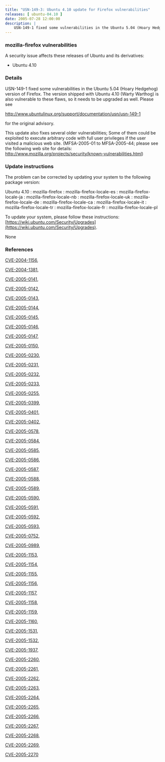 ```yaml
---
title: "USN-149-3: Ubuntu 4.10 update for Firefox vulnerabilities"
releases: [ ubuntu-04.10 ]
date: 2005-07-28 12:00:00
description: |
    USN-149-1 fixed some vulnerabilities in the Ubuntu 5.04 (Hoary Hedgehog) version of Firefox. The version shipped with Ubuntu 4.10 (Warty Warthog) is also vulnerable to these flaws, so it needs to be upgraded as well. Please see
--- 
```

 
### mozilla-firefox vulnerabilities

A security issue affects these releases of Ubuntu and its derivatives:

* Ubuntu 4.10

### Details

USN-149-1 fixed some vulnerabilities in the Ubuntu 5.04 (Hoary Hedgehog) version of Firefox. The version shipped with Ubuntu 4.10 (Warty Warthog) is also vulnerable to these flaws, so it needs to be upgraded as well. Please see

 http://www.ubuntulinux.org/support/documentation/usn/usn-149-1

for the original advisory.

This update also fixes several older vulnerabilities; Some of them could be exploited to execute arbitrary code with full user privileges if the user visited a malicious web site. (MFSA-2005-01 to MFSA-2005-44; please see the following web site for details: http://www.mozilla.org/projects/security/known-vulnerabilities.html)

### Update instructions

The problem can be corrected by updating your system to the following package version:

Ubuntu 4.10
 : mozilla-firefox 
 : mozilla-firefox-locale-es 
 : mozilla-firefox-locale-ja 
 : mozilla-firefox-locale-nb 
 : mozilla-firefox-locale-uk 
 : mozilla-firefox-locale-de 
 : mozilla-firefox-locale-ca 
 : mozilla-firefox-locale-it 
 : mozilla-firefox-locale-tr 
 : mozilla-firefox-locale-fr 
 : mozilla-firefox-locale-pl 

To update your system, please follow these instructions: [https://wiki.ubuntu.com/Security/Upgrades](https://wiki.ubuntu.com/Security/Upgrades).

None

### References

 [CVE-2004-1156](http://people.ubuntu.com/~ubuntu-security/cve/CVE-2004-1156), 

 [CVE-2004-1381](http://people.ubuntu.com/~ubuntu-security/cve/CVE-2004-1381), 

 [CVE-2005-0141](http://people.ubuntu.com/~ubuntu-security/cve/CVE-2005-0141), 

 [CVE-2005-0142](http://people.ubuntu.com/~ubuntu-security/cve/CVE-2005-0142), 

 [CVE-2005-0143](http://people.ubuntu.com/~ubuntu-security/cve/CVE-2005-0143), 

 [CVE-2005-0144](http://people.ubuntu.com/~ubuntu-security/cve/CVE-2005-0144), 

 [CVE-2005-0145](http://people.ubuntu.com/~ubuntu-security/cve/CVE-2005-0145), 

 [CVE-2005-0146](http://people.ubuntu.com/~ubuntu-security/cve/CVE-2005-0146), 

 [CVE-2005-0147](http://people.ubuntu.com/~ubuntu-security/cve/CVE-2005-0147), 

 [CVE-2005-0150](http://people.ubuntu.com/~ubuntu-security/cve/CVE-2005-0150), 

 [CVE-2005-0230](http://people.ubuntu.com/~ubuntu-security/cve/CVE-2005-0230), 

 [CVE-2005-0231](http://people.ubuntu.com/~ubuntu-security/cve/CVE-2005-0231), 

 [CVE-2005-0232](http://people.ubuntu.com/~ubuntu-security/cve/CVE-2005-0232), 

 [CVE-2005-0233](http://people.ubuntu.com/~ubuntu-security/cve/CVE-2005-0233), 

 [CVE-2005-0255](http://people.ubuntu.com/~ubuntu-security/cve/CVE-2005-0255), 

 [CVE-2005-0399](http://people.ubuntu.com/~ubuntu-security/cve/CVE-2005-0399), 

 [CVE-2005-0401](http://people.ubuntu.com/~ubuntu-security/cve/CVE-2005-0401), 

 [CVE-2005-0402](http://people.ubuntu.com/~ubuntu-security/cve/CVE-2005-0402), 

 [CVE-2005-0578](http://people.ubuntu.com/~ubuntu-security/cve/CVE-2005-0578), 

 [CVE-2005-0584](http://people.ubuntu.com/~ubuntu-security/cve/CVE-2005-0584), 

 [CVE-2005-0585](http://people.ubuntu.com/~ubuntu-security/cve/CVE-2005-0585), 

 [CVE-2005-0586](http://people.ubuntu.com/~ubuntu-security/cve/CVE-2005-0586), 

 [CVE-2005-0587](http://people.ubuntu.com/~ubuntu-security/cve/CVE-2005-0587), 

 [CVE-2005-0588](http://people.ubuntu.com/~ubuntu-security/cve/CVE-2005-0588), 

 [CVE-2005-0589](http://people.ubuntu.com/~ubuntu-security/cve/CVE-2005-0589), 

 [CVE-2005-0590](http://people.ubuntu.com/~ubuntu-security/cve/CVE-2005-0590), 

 [CVE-2005-0591](http://people.ubuntu.com/~ubuntu-security/cve/CVE-2005-0591), 

 [CVE-2005-0592](http://people.ubuntu.com/~ubuntu-security/cve/CVE-2005-0592), 

 [CVE-2005-0593](http://people.ubuntu.com/~ubuntu-security/cve/CVE-2005-0593), 

 [CVE-2005-0752](http://people.ubuntu.com/~ubuntu-security/cve/CVE-2005-0752), 

 [CVE-2005-0989](http://people.ubuntu.com/~ubuntu-security/cve/CVE-2005-0989), 

 [CVE-2005-1153](http://people.ubuntu.com/~ubuntu-security/cve/CVE-2005-1153), 

 [CVE-2005-1154](http://people.ubuntu.com/~ubuntu-security/cve/CVE-2005-1154), 

 [CVE-2005-1155](http://people.ubuntu.com/~ubuntu-security/cve/CVE-2005-1155), 

 [CVE-2005-1156](http://people.ubuntu.com/~ubuntu-security/cve/CVE-2005-1156), 

 [CVE-2005-1157](http://people.ubuntu.com/~ubuntu-security/cve/CVE-2005-1157), 

 [CVE-2005-1158](http://people.ubuntu.com/~ubuntu-security/cve/CVE-2005-1158), 

 [CVE-2005-1159](http://people.ubuntu.com/~ubuntu-security/cve/CVE-2005-1159), 

 [CVE-2005-1160](http://people.ubuntu.com/~ubuntu-security/cve/CVE-2005-1160), 

 [CVE-2005-1531](http://people.ubuntu.com/~ubuntu-security/cve/CVE-2005-1531), 

 [CVE-2005-1532](http://people.ubuntu.com/~ubuntu-security/cve/CVE-2005-1532), 

 [CVE-2005-1937](http://people.ubuntu.com/~ubuntu-security/cve/CVE-2005-1937), 

 [CVE-2005-2260](http://people.ubuntu.com/~ubuntu-security/cve/CVE-2005-2260), 

 [CVE-2005-2261](http://people.ubuntu.com/~ubuntu-security/cve/CVE-2005-2261), 

 [CVE-2005-2262](http://people.ubuntu.com/~ubuntu-security/cve/CVE-2005-2262), 

 [CVE-2005-2263](http://people.ubuntu.com/~ubuntu-security/cve/CVE-2005-2263), 

 [CVE-2005-2264](http://people.ubuntu.com/~ubuntu-security/cve/CVE-2005-2264), 

 [CVE-2005-2265](http://people.ubuntu.com/~ubuntu-security/cve/CVE-2005-2265), 

 [CVE-2005-2266](http://people.ubuntu.com/~ubuntu-security/cve/CVE-2005-2266), 

 [CVE-2005-2267](http://people.ubuntu.com/~ubuntu-security/cve/CVE-2005-2267), 

 [CVE-2005-2268](http://people.ubuntu.com/~ubuntu-security/cve/CVE-2005-2268), 

 [CVE-2005-2269](http://people.ubuntu.com/~ubuntu-security/cve/CVE-2005-2269), 

 [CVE-2005-2270](http://people.ubuntu.com/~ubuntu-security/cve/CVE-2005-2270)
 
